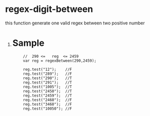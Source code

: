# regex-digit-between
this function generate one valid regex between two positive number

1. # Sample
```
        //  290 <=   reg  <= 2459
        var reg = regexBetween(290,2459);
        
        reg.test("12");    //F
        reg.test("289");   //F
        reg.test("290");   //T
        reg.test("291");   //T
        reg.test("1005");  //T
        reg.test("2450");  //T
        reg.test("2459");  //T
        reg.test("2460");  //F
        reg.test("3460");  //F
        reg.test("10050"); //F
```

